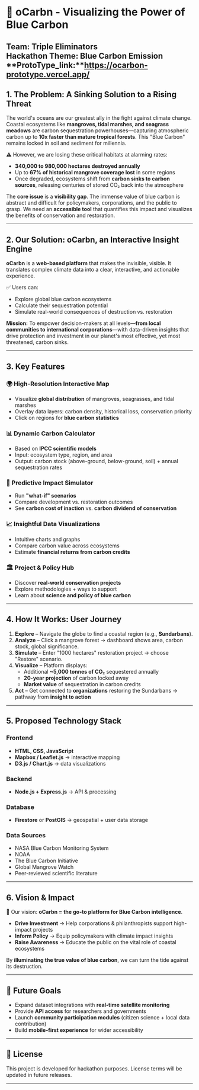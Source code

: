 # 🌊 oCarbn - Visualizing the Power of Blue Carbon  

**Team:** Triple Eliminators  
**Hackathon Theme:** Blue Carbon Emission  
**ProtoType_link:**https://ocarbon-prototype.vercel.app/
---

## 1. The Problem: A Sinking Solution to a Rising Threat  
The world's oceans are our greatest ally in the fight against climate change. Coastal ecosystems like **mangroves, tidal marshes, and seagrass meadows** are carbon sequestration powerhouses—capturing atmospheric carbon up to **10x faster than mature tropical forests**. This "Blue Carbon" remains locked in soil and sediment for millennia.  

⚠️ However, we are losing these critical habitats at alarming rates:  
- **340,000 to 980,000 hectares destroyed annually**  
- Up to **67% of historical mangrove coverage lost** in some regions  
- Once degraded, ecosystems shift from **carbon sinks to carbon sources**, releasing centuries of stored CO₂ back into the atmosphere  

The **core issue** is a **visibility gap**. The immense value of blue carbon is abstract and difficult for policymakers, corporations, and the public to grasp. We need an **accessible tool** that quantifies this impact and visualizes the benefits of conservation and restoration.  

---

## 2. Our Solution: oCarbn, an Interactive Insight Engine  
**oCarbn** is a **web-based platform** that makes the invisible, visible. It translates complex climate data into a clear, interactive, and actionable experience.  

✅ Users can:  
- Explore global blue carbon ecosystems  
- Calculate their sequestration potential  
- Simulate real-world consequences of destruction vs. restoration  

**Mission:** To empower decision-makers at all levels—**from local communities to international corporations**—with data-driven insights that drive protection and investment in our planet's most effective, yet most threatened, carbon sinks.  

---

## 3. Key Features  

### 🌍 High-Resolution Interactive Map  
- Visualize **global distribution** of mangroves, seagrasses, and tidal marshes  
- Overlay data layers: carbon density, historical loss, conservation priority  
- Click on regions for **blue carbon statistics**  

### 📊 Dynamic Carbon Calculator  
- Based on **IPCC scientific models**  
- Input: ecosystem type, region, and area  
- Output: carbon stock (above-ground, below-ground, soil) + annual sequestration rates  

### 🔮 Predictive Impact Simulator  
- Run **"what-if" scenarios**  
- Compare development vs. restoration outcomes  
- See **carbon cost of inaction** vs. **carbon dividend of conservation**  

### 📈 Insightful Data Visualizations  
- Intuitive charts and graphs  
- Compare carbon value across ecosystems  
- Estimate **financial returns from carbon credits**  

### 🏛️ Project & Policy Hub  
- Discover **real-world conservation projects**  
- Explore methodologies + ways to support  
- Learn about **science and policy of blue carbon**  

---

## 4. How It Works: User Journey  

1. **Explore** – Navigate the globe to find a coastal region (e.g., **Sundarbans**).  
2. **Analyze** – Click a mangrove forest → dashboard shows area, carbon stock, global significance.  
3. **Simulate** – Enter "1000 hectares" restoration project → choose "Restore" scenario.  
4. **Visualize** – Platform displays:  
   - Additional **~5,000 tonnes of CO₂** sequestered annually  
   - **20-year projection** of carbon locked away  
   - **Market value** of sequestration in carbon credits  
5. **Act** – Get connected to **organizations** restoring the Sundarbans → pathway from **insight to action**  

---

## 5. Proposed Technology Stack  

### Frontend  
- **HTML, CSS, JavaScript**  
- **Mapbox / Leaflet.js** → interactive mapping  
- **D3.js / Chart.js** → data visualizations  

### Backend  
- **Node.js + Express.js** → API & processing  

### Database  
- **Firestore** or **PostGIS** → geospatial + user data storage  

### Data Sources  
- NASA Blue Carbon Monitoring System  
- NOAA  
- The Blue Carbon Initiative  
- Global Mangrove Watch  
- Peer-reviewed scientific literature  

---

## 6. Vision & Impact  

🌊 Our vision: **oCarbn = the go-to platform for Blue Carbon intelligence**.  

- **Drive Investment** → Help corporations & philanthropists support high-impact projects  
- **Inform Policy** → Equip policymakers with climate impact insights  
- **Raise Awareness** → Educate the public on the vital role of coastal ecosystems  

By **illuminating the true value of blue carbon**, we can turn the tide against its destruction.  

---

## 🚀 Future Goals  
- Expand dataset integrations with **real-time satellite monitoring**  
- Provide **API access** for researchers and governments  
- Launch **community participation modules** (citizen science + local data contribution)  
- Build **mobile-first experience** for wider accessibility  

---

## 📌 License  
This project is developed for hackathon purposes. License terms will be updated in future releases.  

---
